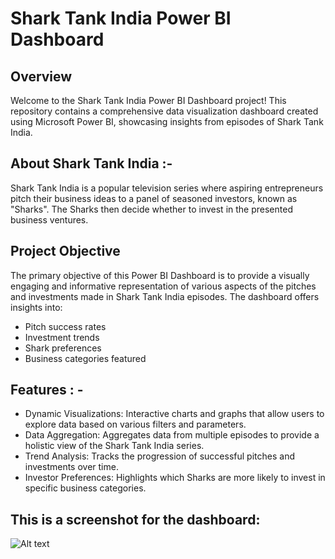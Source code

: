 # Shark Tank India Power BI Dashboard

## Overview
Welcome to the Shark Tank India Power BI Dashboard project! This repository contains a comprehensive data visualization dashboard created using Microsoft Power BI, showcasing insights from episodes of Shark Tank India.

## About Shark Tank India :-
Shark Tank India is a popular television series where aspiring entrepreneurs pitch their business ideas to a panel of seasoned investors, known as "Sharks". The Sharks then decide whether to invest in the presented business ventures.

## Project Objective
The primary objective of this Power BI Dashboard is to provide a visually engaging and informative representation of various aspects of the pitches and investments made in Shark Tank India episodes. The dashboard offers insights into:

* Pitch success rates
* Investment trends
* Shark preferences
* Business categories featured

## Features : -

* Dynamic Visualizations: Interactive charts and graphs that allow users to explore data based on various filters and parameters.
* Data Aggregation: Aggregates data from multiple episodes to provide a holistic view of the Shark Tank India series.
* Trend Analysis: Tracks the progression of successful pitches and investments over time.
* Investor Preferences: Highlights which Sharks are more likely to invest in specific business categories.

## This is a screenshot for the dashboard:

![Alt text]("file:///C:/Users/sohan/Downloads/Shark-Tank-Analysis/Shark%20Tank%20Analysis_page-0001.jpg")
